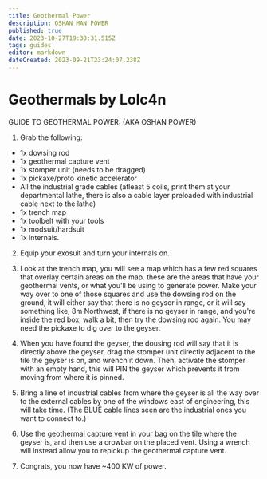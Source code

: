 ```yaml
---
title: Geothermal Power
description: OSHAN MAN POWER
published: true
date: 2023-10-27T19:30:31.515Z
tags: guides
editor: markdown
dateCreated: 2023-09-21T23:24:07.238Z
---
```


# Geothermals by Lolc4n

GUIDE TO GEOTHERMAL POWER: (AKA OSHAN POWER)

1) Grab the following:
- 1x dowsing rod
- 1x geothermal capture vent
- 1x stomper unit (needs to be dragged)
- 1x pickaxe/proto kinetic accelerator
- All the industrial grade cables (atleast 5 coils, print them at your departmental lathe, there is also a cable layer preloaded with industrial cable next to the lathe)
- 1x trench map
- 1x toolbelt with your tools
- 1x modsuit/hardsuit
- 1x internals.

2) Equip your exosuit and turn your internals on. 

3) Look at the trench map, you will see a map which has a few red squares that overlay certain areas on the map. these are the areas that have your geothermal vents, or what you'll be using to generate power. Make your way over to one of those squares and use the dowsing rod on the ground, it will either say that there is no geyser in range, or it will say something like, 8m Northwest, if there is no geyser in range, and you're inside the red box, walk a bit, then try the dowsing rod again. You may need the pickaxe to dig over to the geyser.

4) When you have found the geyser, the dousing rod will say that it is directly above the geyser, drag the stomper unit directly adjacent to the tile the geyser is on, and wrench it down. Then, activate the stomper with an empty hand, this will PIN the geyser which prevents it from moving from where it is pinned. 

5) Bring a line of industrial cables from where the geyser is all the way over to the external cables by one of the windows east of engineering, this will take time. (The BLUE cable lines seen are the industrial ones you want to connect to.)

6) Use the geothermal capture vent in your bag on the tile where the geyser is, and then use a crowbar on the placed vent. Using a wrench will instead allow you to repickup the geothermal capture vent. 

7) Congrats, you now have ~400 KW of power.